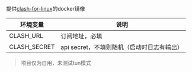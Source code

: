 提供[clash-for-linux](https://github.com/wanhebin/clash-for-linux)的docker镜像

| 环境变量         | 说明                         |
|--------------|----------------------------|
| CLASH_URL    | 订阅地址，必填                    |
| CLASH_SECRET | api secret，不填则随机（启动时日志有输出） |

> 项目仅为自用，未测试tun模式